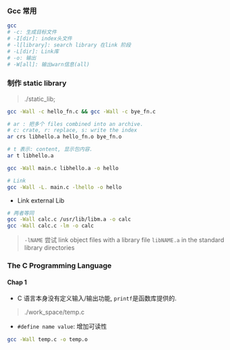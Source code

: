 ### Gcc 常用

```sh
gcc
# -c: 生成目标文件
# -I[dir]: index头文件
# -l[library]: search library 在link 阶段
# -L[dir]: Link库
# -o: 输出
# -W[all]: 输出warn信息(all)
```

### 制作 static library

> ./static_lib;

```sh
gcc -Wall -c hello_fn.c && gcc -Wall -c bye_fn.c

# ar : 把多个 files combined into an archive.
# c: crate, r: replace, s: write the index
ar crs libhello.a hello_fn.o bye_fn.o

# t 表示: content, 显示包内容.
ar t libhello.a

gcc -Wall main.c libhello.a -o hello

# Link
gcc -Wall -L. main.c -lhello -o hello
```

- Link external Lib

```sh
# 两者等同
gcc -Wall calc.c /usr/lib/libm.a -o calc
gcc -Wall calc.c -lm -o calc
```

> `-lNAME` 尝试 link object files with a library file `libNAME.a` in the standard library directories

### The C Programming Language

#### Chap 1

- C 语言本身没有定义输入/输出功能, `printf`是函数库提供的.

> ./work_space/temp.c

- `#define name value`: 增加可读性

```sh
gcc -Wall temp.c -o temp.o
```
